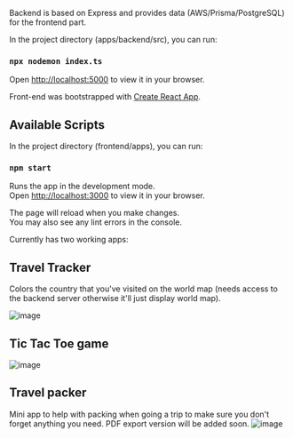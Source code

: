 Backend is based on Express and provides data (AWS/Prisma/PostgreSQL) for the frontend part.

In the project directory (apps/backend/src), you can run:

### `npx nodemon index.ts`

Open [http://localhost:5000](http://localhost:5000) to view it in your browser.

Front-end was bootstrapped with [Create React App](https://github.com/facebook/create-react-app).

## Available Scripts

In the project directory (frontend/apps), you can run:

### `npm start`

Runs the app in the development mode.\
Open [http://localhost:3000](http://localhost:3000) to view it in your browser.

The page will reload when you make changes.\
You may also see any lint errors in the console.

Currently has two working apps:

## Travel Tracker

Colors the country that you've visited on the world map (needs access to the backend server otherwise it'll just display world map).

![image](https://drive.google.com/uc?export=view&id=1VhT4D2I4NYjxUBdbrs_uKx6dXhljjoLv)

## Tic Tac Toe game

![image](https://drive.google.com/uc?export=view&id=14Aw75T5tqrkz18atsj-Bt6QmIol6hV-m)

## Travel packer

Mini app to help with packing when going a trip to make sure you don't forget anything you need. PDF export version will be added soon.
![image](https://drive.google.com/uc?export=view&id=1vgYVsZp5DVaeQhJw3FS6wGlQFdriy2_U)

